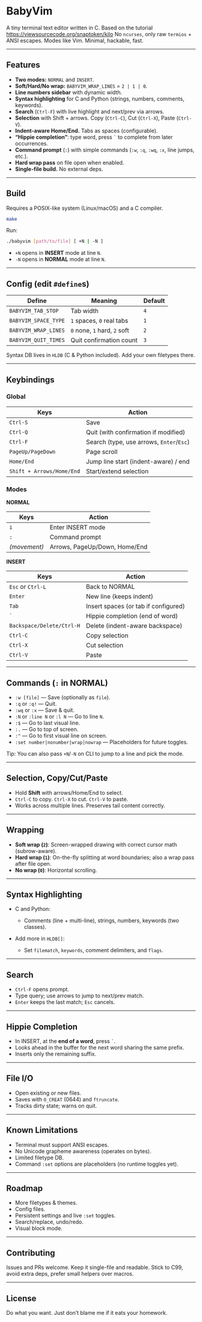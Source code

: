 # BabyVim

A tiny terminal text editor written in C. Based on the tutorial https://viewsourcecode.org/snaptoken/kilo
No `ncurses`, only raw `termios` + ANSI escapes.
Modes like Vim. Minimal, hackable, fast.

---

## Features

* **Two modes:** `NORMAL` and `INSERT`.
* **Soft/Hard/No wrap:** `BABYVIM_WRAP_LINES` = `2 | 1 | 0`.
* **Line numbers sidebar** with dynamic width.
* **Syntax highlighting** for C and Python (strings, numbers, comments, keywords).
* **Search** (`Ctrl-F`) with live highlight and next/prev via arrows.
* **Selection** with Shift + arrows. Copy (`Ctrl-C`), Cut (`Ctrl-X`), Paste (`Ctrl-V`).
* **Indent-aware Home/End.** Tabs as spaces (configurable).
* **“Hippie completion”**: type word, press `` ` `` to complete from later occurrences.
* **Command prompt** (`:`) with simple commands (`:w`, `:q`, `:wq`, `:x`, line jumps, etc.).
* **Hard wrap pass** on file open when enabled.
* **Single-file build.** No external deps.

---

## Build

Requires a POSIX-like system (Linux/macOS) and a C compiler.

```bash
make
```

Run:

```bash
./babyvim [path/to/file] [ +N | -N ]
```

* `+N` opens in **INSERT** mode at line `N`.
* `-N` opens in **NORMAL** mode at line `N`.

---

## Config (edit `#define`s)

| Define               | Meaning                      | Default |
| -------------------- | ---------------------------- | ------- |
| `BABYVIM_TAB_STOP`   | Tab width                    | `4`     |
| `BABYVIM_SPACE_TYPE` | `1` spaces, `0` real tabs    | `1`     |
| `BABYVIM_WRAP_LINES` | `0` none, `1` hard, `2` soft | `2`     |
| `BABYVIM_QUIT_TIMES` | Quit confirmation count      | `3`     |

Syntax DB lives in `HLDB` (C & Python included). Add your own filetypes there.

---

## Keybindings

### Global

| Keys                      | Action                                   |
| ------------------------- | ---------------------------------------- |
| `Ctrl-S`                  | Save                                     |
| `Ctrl-Q`                  | Quit (with confirmation if modified)     |
| `Ctrl-F`                  | Search (type, use arrows, `Enter`/`Esc`) |
| `PageUp/PageDown`         | Page scroll                              |
| `Home/End`                | Jump line start (indent-aware) / end     |
| `Shift + Arrows/Home/End` | Start/extend selection                   |

### Modes

**NORMAL**

| Keys         | Action                        |
| ------------ | ----------------------------- |
| `i`          | Enter INSERT mode             |
| `:`          | Command prompt                |
| *(movement)* | Arrows, PageUp/Down, Home/End |

**INSERT**

| Keys                      | Action                               |
| ------------------------- | ------------------------------------ |
| `Esc` or `Ctrl-L`         | Back to NORMAL                       |
| `Enter`                   | New line (keeps indent)              |
| `Tab`                     | Insert spaces (or tab if configured) |
| `` ` ``                   | Hippie completion (end of word)      |
| `Backspace/Delete/Ctrl-H` | Delete (indent-aware backspace)      |
| `Ctrl-C`                  | Copy selection                       |
| `Ctrl-X`                  | Cut selection                        |
| `Ctrl-V`                  | Paste                                |

---

## Commands (`:` in NORMAL)

* `:w [file]` — Save (optionally as `file`).
* `:q` or `:q!` — Quit.
* `:wq` or `:x` — Save & quit.
* `:N` or `:line N` or `:l N` — Go to line `N`.
* `:$` — Go to last visual line.
* `:.` — Go to top of screen.
* `:^` — Go to first visual line on screen.
* `:set number|nonumber|wrap|nowrap` — Placeholders for future toggles.

Tip: You can also pass `+N`/`-N` on CLI to jump to a line and pick the mode.

---

## Selection, Copy/Cut/Paste

* Hold **Shift** with arrows/Home/End to select.
* `Ctrl-C` to copy. `Ctrl-X` to cut. `Ctrl-V` to paste.
* Works across multiple lines. Preserves tail content correctly.

---

## Wrapping

* **Soft wrap (`2`)**: Screen-wrapped drawing with correct cursor math (subrow-aware).
* **Hard wrap (`1`)**: On-the-fly splitting at word boundaries; also a wrap pass after file open.
* **No wrap (`0`)**: Horizontal scrolling.

---

## Syntax Highlighting

* C and Python:

  * Comments (line + multi-line), strings, numbers, keywords (two classes).
* Add more in `HLDB[]`:

  * Set `filematch`, `keywords`, comment delimiters, and `flags`.

---

## Search

* `Ctrl-F` opens prompt.
* Type query; use arrows to jump to next/prev match.
* `Enter` keeps the last match; `Esc` cancels.

---

## Hippie Completion

* In INSERT, at the **end of a word**, press `` ` ``.
* Looks ahead in the buffer for the next word sharing the same prefix.
* Inserts only the remaining suffix.

---

## File I/O

* Open existing or new files.
* Saves with `O_CREAT` (0644) and `ftruncate`.
* Tracks dirty state; warns on quit.

---

## Known Limitations

* Terminal must support ANSI escapes.
* No Unicode grapheme awareness (operates on bytes).
* Limited filetype DB.
* Command `:set` options are placeholders (no runtime toggles yet).

---

## Roadmap

* More filetypes & themes.
* Config files.
* Persistent settings and live `:set` toggles.
* Search/replace, undo/redo.
* Visual block mode.

---

## Contributing

Issues and PRs welcome. Keep it single-file and readable.
Stick to C99, avoid extra deps, prefer small helpers over macros.

---

## License

Do what you want. Just don’t blame me if it eats your homework.
